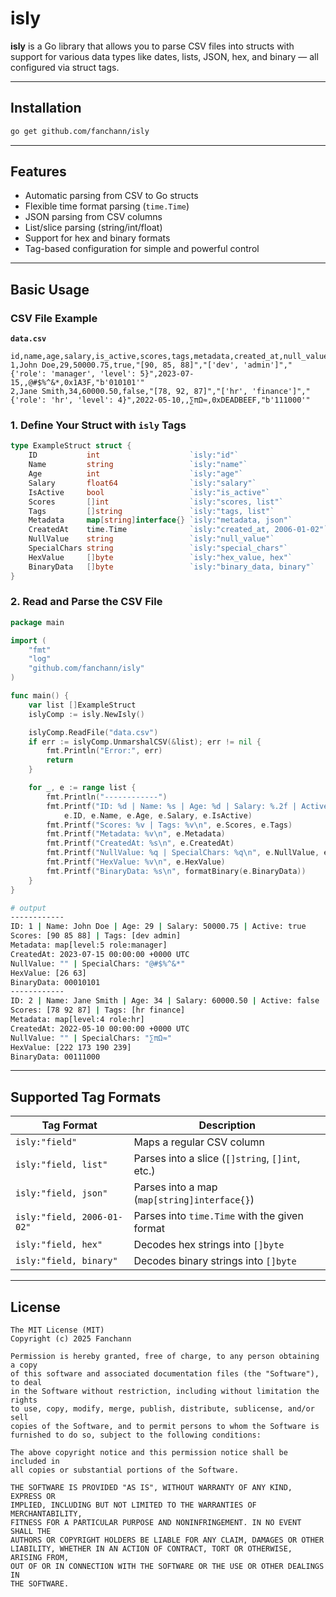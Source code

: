 # isly

**isly** is a Go library that allows you to parse CSV files into structs with support for various data types like dates, lists, JSON, hex, and binary — all configured via struct tags.

---

## Installation

```bash
go get github.com/fanchann/isly
```

---

## Features

- Automatic parsing from CSV to Go structs  
- Flexible time format parsing (`time.Time`)  
- JSON parsing from CSV columns  
- List/slice parsing (string/int/float)  
- Support for hex and binary formats  
- Tag-based configuration for simple and powerful control  

---

## Basic Usage

### CSV File Example

**`data.csv`**
```csv
id,name,age,salary,is_active,scores,tags,metadata,created_at,null_value,special_chars,hex_value,binary_data
1,John Doe,29,50000.75,true,"[90, 85, 88]","['dev', 'admin']","{'role': 'manager', 'level': 5}",2023-07-15,,@#$%^&*,0x1A3F,"b'010101'"
2,Jane Smith,34,60000.50,false,"[78, 92, 87]","['hr', 'finance']","{'role': 'hr', 'level': 4}",2022-05-10,,∑πΩ≈,0xDEADBEEF,"b'111000'"
```

### 1. Define Your Struct with `isly` Tags

```go
type ExampleStruct struct {
	ID           int                    `isly:"id"`
	Name         string                 `isly:"name"`
	Age          int                    `isly:"age"`
	Salary       float64                `isly:"salary"`
	IsActive     bool                   `isly:"is_active"`
	Scores       []int                  `isly:"scores, list"`
	Tags         []string               `isly:"tags, list"`
	Metadata     map[string]interface{} `isly:"metadata, json"`
	CreatedAt    time.Time              `isly:"created_at, 2006-01-02"`
	NullValue    string                 `isly:"null_value"`
	SpecialChars string                 `isly:"special_chars"`
	HexValue     []byte                 `isly:"hex_value, hex"`
	BinaryData   []byte                 `isly:"binary_data, binary"`
}
```

### 2. Read and Parse the CSV File

```go
package main

import (
	"fmt"
	"log"
	"github.com/fanchann/isly"
)

func main() {
	var list []ExampleStruct
	islyComp := isly.NewIsly()

	islyComp.ReadFile("data.csv")
	if err := islyComp.UnmarshalCSV(&list); err != nil {
		fmt.Println("Error:", err)
		return
	}

	for _, e := range list {
		fmt.Println("------------")
		fmt.Printf("ID: %d | Name: %s | Age: %d | Salary: %.2f | Active: %v\n",
			e.ID, e.Name, e.Age, e.Salary, e.IsActive)
		fmt.Printf("Scores: %v | Tags: %v\n", e.Scores, e.Tags)
		fmt.Printf("Metadata: %v\n", e.Metadata)
		fmt.Printf("CreatedAt: %s\n", e.CreatedAt)
		fmt.Printf("NullValue: %q | SpecialChars: %q\n", e.NullValue, e.SpecialChars)
		fmt.Printf("HexValue: %v\n", e.HexValue)
		fmt.Printf("BinaryData: %s\n", formatBinary(e.BinaryData))
	}
}
```

```sh
# output
------------
ID: 1 | Name: John Doe | Age: 29 | Salary: 50000.75 | Active: true
Scores: [90 85 88] | Tags: [dev admin]
Metadata: map[level:5 role:manager]
CreatedAt: 2023-07-15 00:00:00 +0000 UTC
NullValue: "" | SpecialChars: "@#$%^&*"
HexValue: [26 63]
BinaryData: 00010101
------------
ID: 2 | Name: Jane Smith | Age: 34 | Salary: 60000.50 | Active: false
Scores: [78 92 87] | Tags: [hr finance]
Metadata: map[level:4 role:hr]
CreatedAt: 2022-05-10 00:00:00 +0000 UTC
NullValue: "" | SpecialChars: "∑πΩ≈"
HexValue: [222 173 190 239]
BinaryData: 00111000
```

---

## Supported Tag Formats

| Tag Format                        | Description                                  |
|----------------------------------|----------------------------------------------|
| `isly:"field"`                   | Maps a regular CSV column                    |
| `isly:"field, list"`             | Parses into a slice (`[]string`, `[]int`, etc.) |
| `isly:"field, json"`             | Parses into a map (`map[string]interface{}`) |
| `isly:"field, 2006-01-02"`       | Parses into `time.Time` with the given format |
| `isly:"field, hex"`              | Decodes hex strings into `[]byte`            |
| `isly:"field, binary"`           | Decodes binary strings into `[]byte`         |

---

## License

```LICENSE
The MIT License (MIT)
Copyright (c) 2025 Fanchann

Permission is hereby granted, free of charge, to any person obtaining a copy
of this software and associated documentation files (the "Software"), to deal
in the Software without restriction, including without limitation the rights
to use, copy, modify, merge, publish, distribute, sublicense, and/or sell
copies of the Software, and to permit persons to whom the Software is
furnished to do so, subject to the following conditions:

The above copyright notice and this permission notice shall be included in
all copies or substantial portions of the Software.

THE SOFTWARE IS PROVIDED "AS IS", WITHOUT WARRANTY OF ANY KIND, EXPRESS OR
IMPLIED, INCLUDING BUT NOT LIMITED TO THE WARRANTIES OF MERCHANTABILITY,
FITNESS FOR A PARTICULAR PURPOSE AND NONINFRINGEMENT. IN NO EVENT SHALL THE
AUTHORS OR COPYRIGHT HOLDERS BE LIABLE FOR ANY CLAIM, DAMAGES OR OTHER
LIABILITY, WHETHER IN AN ACTION OF CONTRACT, TORT OR OTHERWISE, ARISING FROM,
OUT OF OR IN CONNECTION WITH THE SOFTWARE OR THE USE OR OTHER DEALINGS IN
THE SOFTWARE.
```